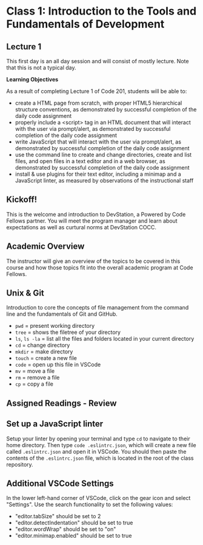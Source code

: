 # Class 1: Introduction to the Tools and Fundamentals of Development

## Lecture 1

This first day is an all day session and will consist of mostly lecture. Note that this is not a typical day.

**Learning Objectives**

As a result of completing Lecture 1 of Code 201, students will be able to:
- create a HTML page from scratch, with proper HTML5 hierarchical structure conventions, as demonstrated by successful completion of the daily code assignment
- properly include a \<script> tag in an HTML document that will interact with the user via prompt/alert, as demonstrated by successful completion of the daily code assignment
- write JavaScript that will interact with the user via prompt/alert, as demonstrated by successful completion of the daily code assignment
- use the command line to create and change directories, create and list files, and open files in a text editor and in a web browser, as demonstrated by successful completion of the daily code assignment
- install & use plugins for their text editor, including a minimap and a JavaScript linter, as measured by observations of the instructional staff

## Kickoff!

This is the welcome and introduction to DevStation, a Powered by Code Fellows partner. You will meet the program manager and learn about expectations as well as curtural norms at DevStation COCC.

## Academic Overview

The instructor will give an overview of the topics to be covered in this course and how those topics fit into the overall academic program at Code Fellows.

## Unix & Git

Introduction to core the concepts of file management from the command line and the fundamentals of Git and GitHub.

* `pwd` = present working directory
* `tree`  = shows the filetree of your directory
* `ls`, `ls -la`  = list all the files and folders located in your current directory
* `cd` = change directory
* `mkdir` = make directory  
* `touch` = create a new file
*  `code`  = open up this file in VSCode
* `mv` = move a file
* `rm` = remove a file
* `cp`  = copy a file

## Assigned Readings - Review

## Set up a JavaScript linter

Setup your linter by opening your terminal and type `cd` to navigate to their home directory. Then type `code .eslintrc.json`, which will create a new file called `.eslintrc.json` and open it in VSCode. You should then paste the contents of the `.eslintrc.json` file, which is located in the root of the class repository.

## Additional VSCode Settings
In the lower left-hand corner of VSCode, click on the gear icon and select "Settings". Use the search functionality to set the following values:
* "editor.tabSize" should be set to 2
* "editor.detectIndentation" should be set to true
* "editor.wordWrap" should be set to "on"
* "editor.minimap.enabled" should be set to true

